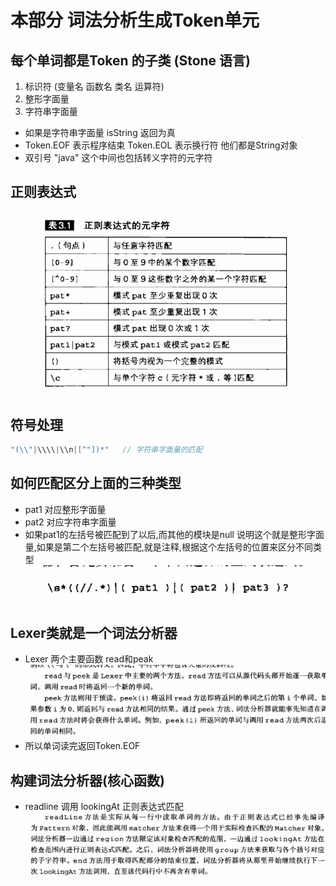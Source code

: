 # 本部分 词法分析生成Token单元
## 每个单词都是Token 的子类 (Stone 语言)

1. 标识符  (变量名 函数名 类名 运算符)
2. 整形字面量
3. 字符串字面量

+ 如果是字符串字面量 isString 返回为真
+ Token.EOF 表示程序结束 Token.EOL 表示换行符 他们都是String对象
+ 双引号 "java" 这个中间也包括转义字符的元字符


## 正则表达式 
![](2022-01-27-16-05-06.png)

## 符号处理
```java
"(\\"|\\\\|\\n|[^"])*"   // 字符串字面量的匹配

```

## 如何匹配区分上面的三种类型
+ pat1 对应整形字面量
+ pat2 对应字符串字面量
+ 如果pat1的左括号被匹配到了以后,而其他的模块是null 说明这个就是整形字面量,如果是第二个左括号被匹配,就是注释,根据这个左括号的位置来区分不同类型
![](2022-01-28-14-26-49.png)

## Lexer类就是一个词法分析器
+ Lexer 两个主要函数 read和peak
![](2022-01-28-14-41-06.png)
+ 所以单词读完返回Token.EOF
## 构建词法分析器(核心函数)
+ readline 调用 lookingAt 正则表达式匹配
![](2022-01-28-14-38-37.png)